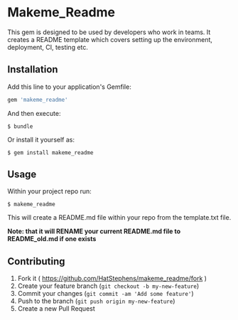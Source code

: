 # Makeme_Readme

This gem is designed to be used by developers who work in teams. It creates a README template which covers setting up the environment, deployment, CI, testing etc.

## Installation

Add this line to your application's Gemfile:

```ruby
gem 'makeme_readme'
```

And then execute:

    $ bundle

Or install it yourself as:

    $ gem install makeme_readme

## Usage

Within your project repo run:

    $ makeme_readme

This will create a README.md file within your repo from the template.txt file. 

**Note: that it will RENAME your current README.md file to README_old.md if one exists**

## Contributing

1. Fork it ( https://github.com/HatStephens/makeme_readme/fork )
2. Create your feature branch (`git checkout -b my-new-feature`)
3. Commit your changes (`git commit -am 'Add some feature'`)
4. Push to the branch (`git push origin my-new-feature`)
5. Create a new Pull Request
